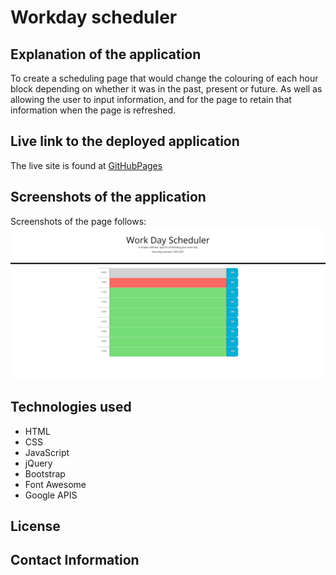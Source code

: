 # Workday scheduler

## Explanation of the application <br>

To create a scheduling page that would change the colouring of each hour block depending on whether it was in the past, present or future. As well as allowing the user to input information, and for the page to retain that information when the page is refreshed. <br>


## Live link to the deployed application <br>

The live site is found at [GitHubPages](https://clairemdavies.github.io/work-day-scheduler-app/) 

## Screenshots of the application <br>

Screenshots of the page follows: <br>
![workdayscheduler3.png](assets/workdayscheduler3.png) <br>

## Technologies used
- HTML
- CSS
- JavaScript
- jQuery
- Bootstrap
- Font Awesome
- Google APIS

## License <br>

## Contact Information <br>